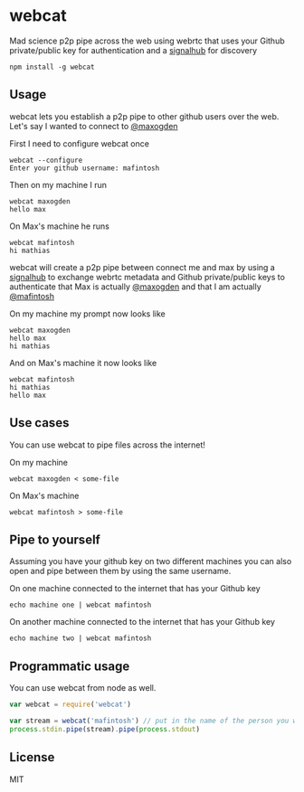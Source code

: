 # webcat

Mad science p2p pipe across the web using webrtc that uses your Github private/public key for authentication and a [signalhub](https://github.com/mafintosh/signalhub) for discovery

```
npm install -g webcat
```

## Usage

webcat lets you establish a p2p pipe to other github users over the web.
Let's say I wanted to connect to [@maxogden](https://github.com/maxogden)

First I need to configure webcat once

```
webcat --configure
Enter your github username: mafintosh
```

Then on my machine I run

```
webcat maxogden
hello max
```

On Max's machine he runs

```
webcat mafintosh
hi mathias
```

webcat will create a p2p pipe between connect me and max by using a [signalhub](https://github.com/mafintosh/signalhub) to exchange webrtc metadata
and Github private/public keys to authenticate that Max is actually [@maxogden](https://github.com/maxogden) and that I am actually [@mafintosh](https://github.com/mafintosh)

On my machine my prompt now looks like

```
webcat maxogden
hello max
hi mathias
```

And on Max's machine it now looks like

```
webcat mafintosh
hi mathias
hello max
```

## Use cases

You can use webcat to pipe files across the internet!

On my machine

```
webcat maxogden < some-file
```

On Max's machine

```
webcat mafintosh > some-file
```

## Pipe to yourself

Assuming you have your github key on two different machines you can also open and pipe between them by using the same username.

On one machine connected to the internet that has your Github key

```
echo machine one | webcat mafintosh
```

On another machine connected to the internet that has your Github key

```
echo machine two | webcat mafintosh
```

## Programmatic usage

You can use webcat from node as well.

``` js
var webcat = require('webcat')

var stream = webcat('mafintosh') // put in the name of the person you want to talk to
process.stdin.pipe(stream).pipe(process.stdout)
```

## License

MIT
